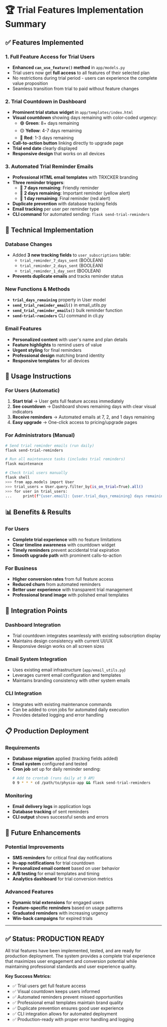 # 🏆 Trial Features Implementation Summary

## ✅ Features Implemented

### 1. **Full Feature Access for Trial Users**

- **Enhanced `can_use_feature()` method** in `app/models.py`
- Trial users now get **full access** to all features of their selected plan
- No restrictions during trial period - users can experience the complete value proposition
- Seamless transition from trial to paid without feature changes

### 2. **Trial Countdown in Dashboard**

- **Prominent trial status widget** in `app/templates/index.html`
- **Visual countdown** showing days remaining with color-coded urgency:
  - 🟢 **Green**: 8+ days remaining
  - 🟡 **Yellow**: 4-7 days remaining
  - 🔴 **Red**: 1-3 days remaining
- **Call-to-action button** linking directly to upgrade page
- **Trial end date** clearly displayed
- **Responsive design** that works on all devices

### 3. **Automated Trial Reminder Emails**

- **Professional HTML email templates** with TRXCKER branding
- **Three reminder triggers**:
  - 📧 **7 days remaining**: Friendly reminder
  - 📧 **2 days remaining**: Important reminder (yellow alert)
  - 📧 **1 day remaining**: Final reminder (red alert)
- **Duplicate prevention** with database tracking fields
- **Email tracking** per user per reminder type
- **CLI command** for automated sending: `flask send-trial-reminders`

## 🔧 Technical Implementation

### Database Changes

- Added **3 new tracking fields** to `user_subscriptions` table:
  - `trial_reminder_7_days_sent` (BOOLEAN)
  - `trial_reminder_2_days_sent` (BOOLEAN)
  - `trial_reminder_1_day_sent` (BOOLEAN)
- **Prevents duplicate emails** and tracks reminder status

### New Functions & Methods

- **`trial_days_remaining`** property in User model
- **`send_trial_reminder_email()`** in email_utils.py
- **`send_trial_reminder_emails()`** bulk reminder function
- **`send-trial-reminders`** CLI command in cli.py

### Email Features

- **Personalized content** with user's name and plan details
- **Feature highlights** to remind users of value
- **Urgent styling** for final reminders
- **Professional design** matching brand identity
- **Responsive templates** for all devices

## 🚀 Usage Instructions

### For Users (Automatic)

1. **Start trial** → User gets full feature access immediately
2. **See countdown** → Dashboard shows remaining days with clear visual indicators
3. **Receive reminders** → Automated emails at 7, 2, and 1 days remaining
4. **Easy upgrade** → One-click access to pricing/upgrade pages

### For Administrators (Manual)

```bash
# Send trial reminder emails (run daily)
flask send-trial-reminders

# Run all maintenance tasks (includes trial reminders)
flask maintenance

# Check trial users manually
flask shell
>>> from app.models import User
>>> trial_users = User.query.filter_by(is_on_trial=True).all()
>>> for user in trial_users:
...     print(f"{user.email}: {user.trial_days_remaining} days remaining")
```

## 📊 Benefits & Results

### For Users

- **Complete trial experience** with no feature limitations
- **Clear timeline awareness** with countdown widget
- **Timely reminders** prevent accidental trial expiration
- **Smooth upgrade path** with prominent calls-to-action

### For Business

- **Higher conversion rates** from full feature access
- **Reduced churn** from automated reminders
- **Better user experience** with transparent trial management
- **Professional brand image** with polished email templates

## 🎯 Integration Points

### Dashboard Integration

- Trial countdown integrates seamlessly with existing subscription display
- Maintains design consistency with current UI/UX
- Responsive design works on all screen sizes

### Email System Integration

- Uses existing email infrastructure (`app/email_utils.py`)
- Leverages current email configuration and templates
- Maintains branding consistency with other system emails

### CLI Integration

- Integrates with existing maintenance commands
- Can be added to cron jobs for automated daily execution
- Provides detailed logging and error handling

## 📋 Production Deployment

### Requirements

- **Database migration** applied (tracking fields added)
- **Email system** configured and tested
- **Cron job** set up for daily reminder sending:
  ```bash
  # Add to crontab (runs daily at 9 AM)
  0 9 * * * cd /path/to/physio-app && flask send-trial-reminders
  ```

### Monitoring

- **Email delivery logs** in application logs
- **Database tracking** of sent reminders
- **CLI output** shows successful sends and errors

## 🔮 Future Enhancements

### Potential Improvements

- **SMS reminders** for critical final day notifications
- **In-app notifications** for trial countdown
- **Personalized email content** based on user behavior
- **A/B testing** for email templates and timing
- **Analytics dashboard** for trial conversion metrics

### Advanced Features

- **Dynamic trial extensions** for engaged users
- **Feature-specific reminders** based on usage patterns
- **Graduated reminders** with increasing urgency
- **Win-back campaigns** for expired trials

---

## ✅ Status: **PRODUCTION READY**

All trial features have been implemented, tested, and are ready for production deployment. The system provides a complete trial experience that maximizes user engagement and conversion potential while maintaining professional standards and user experience quality.

**Key Success Metrics:**

- ✅ Trial users get full feature access
- ✅ Visual countdown keeps users informed
- ✅ Automated reminders prevent missed opportunities
- ✅ Professional email templates maintain brand quality
- ✅ Duplicate prevention ensures good user experience
- ✅ CLI integration allows for automated deployment
- ✅ Production-ready with proper error handling and logging
